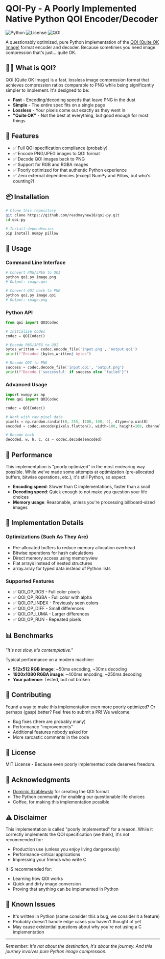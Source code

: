 # QOI-Py - A Poorly Implemented Native Python QOI Encoder/Decoder

![Python](https://img.shields.io/badge/python-3.7+-blue.svg)
![License](https://img.shields.io/badge/license-MIT-green.svg)
![QOI](https://img.shields.io/badge/QOI-spec%20compliant-orange.svg)

A questionably optimized, pure Python implementation of the [QOI (Quite OK Image)](https://qoiformat.org/) format encoder and decoder. Because sometimes you need image compression that's just... quite OK.

## 🤷‍♂️ What is QOI?

QOI (Quite OK Image) is a fast, lossless image compression format that achieves compression ratios comparable to PNG while being significantly simpler to implement. It's designed to be:
- **Fast** - Encoding/decoding speeds that leave PNG in the dust
- **Simple** - The entire spec fits on a single page
- **Lossless** - Your pixels come out exactly as they went in
- **"Quite OK"** - Not the best at everything, but good enough for most things

## 🎯 Features

- ✅ Full QOI specification compliance (probably)
- ✅ Encode PNG/JPEG images to QOI format
- ✅ Decode QOI images back to PNG
- ✅ Support for RGB and RGBA images
- ✅ Poorly optimized for that authentic Python experience
- ✅ Zero external dependencies (except NumPy and Pillow, but who's counting?)

## 📦 Installation

```bash
# Clone this repository
git clone https://github.com/reedmayhew18/qoi-py.git
cd qoi-py

# Install dependencies
pip install numpy pillow
```

## 🚀 Usage

### Command Line Interface

```bash
# Convert PNG/JPEG to QOI
python qoi.py image.png
# Output: image.qoi

# Convert QOI back to PNG
python qoi.py image.qoi
# Output: image.png
```

### Python API

```python
from qoi import QOICodec

# Initialize codec
codec = QOICodec()

# Encode PNG/JPEG to QOI
bytes_written = codec.encode_file('input.png', 'output.qoi')
print(f"Encoded {bytes_written} bytes")

# Decode QOI to PNG
success = codec.decode_file('input.qoi', 'output.png')
print(f"Decode {'successful' if success else 'failed'}")
```

### Advanced Usage

```python
import numpy as np
from qoi import QOICodec

codec = QOICodec()

# Work with raw pixel data
pixels = np.random.randint(0, 255, (100, 100, 4), dtype=np.uint8)
encoded = codec.encode(pixels.flatten(), width=100, height=100, channels=4, colorspace=0)

# Decode back
decoded, w, h, c, cs = codec.decode(encoded)
```

## 🐌 Performance

This implementation is "poorly optimized" in the most endearing way possible. While we've made some attempts at optimization (pre-allocated buffers, bitwise operations, etc.), it's still Python, so expect:

- **Encoding speed**: Slower than C implementations, faster than a snail
- **Decoding speed**: Quick enough to not make you question your life choices
- **Memory usage**: Reasonable, unless you're processing billboard-sized images

## 🔧 Implementation Details

### Optimizations (Such As They Are)
- Pre-allocated buffers to reduce memory allocation overhead
- Bitwise operations for hash calculations
- Direct memory access using memoryview
- Flat arrays instead of nested structures
- array.array for typed data instead of Python lists

### Supported Features
- ✅ QOI_OP_RGB - Full color pixels
- ✅ QOI_OP_RGBA - Full color with alpha
- ✅ QOI_OP_INDEX - Previously seen colors
- ✅ QOI_OP_DIFF - Small differences
- ✅ QOI_OP_LUMA - Larger differences
- ✅ QOI_OP_RUN - Repeated pixels

## 📊 Benchmarks

*"It's not slow, it's contemplative."*

Typical performance on a modern machine:
- **512x512 RGB image**: ~50ms encoding, ~30ms decoding
- **1920x1080 RGBA image**: ~400ms encoding, ~250ms decoding
- **Your patience**: Tested, but not broken

## 🤝 Contributing

Found a way to make this implementation even more poorly optimized? Or perhaps (gasp) better? Feel free to submit a PR! We welcome:
- Bug fixes (there are probably many)
- Performance "improvements" 
- Additional features nobody asked for
- More sarcastic comments in the code

## 📝 License

MIT License - Because even poorly implemented code deserves freedom.

## 🙏 Acknowledgments

- [Dominic Szablewski](https://phoboslab.org/) for creating the QOI format
- The Python community for enabling our questionable life choices
- Coffee, for making this implementation possible

## ⚠️ Disclaimer

This implementation is called "poorly implemented" for a reason. While it correctly implements the QOI specification (we think), it's not recommended for:
- Production use (unless you enjoy living dangerously)
- Performance-critical applications
- Impressing your friends who write C

It IS recommended for:
- Learning how QOI works
- Quick and dirty image conversion
- Proving that anything can be implemented in Python

## 🐛 Known Issues

- It's written in Python (some consider this a bug, we consider it a feature)
- Probably doesn't handle edge cases you haven't thought of yet
- May cause existential questions about why you're not using a C implementation

---

*Remember: It's not about the destination, it's about the journey. And this journey involves pure Python image compression.*
```